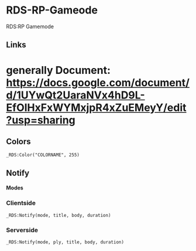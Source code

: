 # RDS-RP-Gameode
RDS:RP Gamemode

## Links
# generally Document: https://docs.google.com/document/d/1UYwQt2UaraNVx4hD9L-EfOIHxFxWYMxjpR4xZuEMeyY/edit?usp=sharing

## Colors
```
_RDS:Color("COLORNAME", 255)
```

## Notify

#### Modes


### Clientside
```
_RDS:Notify(mode, title, body, duration)
```
### Serverside
```
_RDS:Notify(mode, ply, title, body, duration)
```
